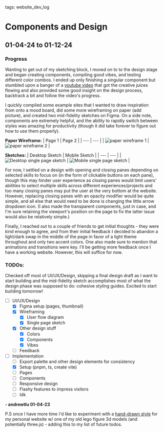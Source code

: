 tags: website_dev_log

# Components and Design
## 01-04-24 to 01-12-24

### Progress
Wanting to get out of my sketching block, I moved on to to the design stage and began creating components, compiling good vibes, and testing different color combos. I ended up only finishing a singular component but stumbled upon a banger of a [youtube video](https://youtu.be/83j3Z4heXH0?si=6BqdKGVfGKeHDXFv) that got the creative juices flowing and also provided some good insight on the design process, backtrack a bit and follow the video's progress. 

I quickly compiled some example sites that I wanted to draw inspiration from onto a mood board, did some more wireframing on paper (add picture), and created two mid-fidelity sketches on Figma. On a side note, components are extremely helpful, and the ability to rapidly switch between styles was amazing for productivity (though it did take forever to figure out how to use them properly).

**Paper Wireframe:**
| Page 1 | Page 2 |
| --- | --- |
| ![paper wireframe 1](./images/low-fidelity-wireframe-1.jpg) | ![paper wireframe 2](./images/low-fidelity-wireframe-2.jpg) |

**Sketches:**
| Desktop Sketch | Mobile Sketch |
| --- | --- |
| ![Desktop single page sketch](./images/desktop-mid-fidelity-sketch-2.png) | ![Mobile single page sketch](./images/mobile-mid-fidelity-sketch-2.png) |


For now, I settled on a design with opening and closing panes depending on selected skills to focus on (in the form of clickable buttons on each pane), though this may hinder user experience as closing panes would limit users' abilities to select multiple skills across different experiences/projects and too many closing panes may put the user at the very bottom at the website. However, replacing closing panes with an opacity modifier would be quite simple, and all else that would need to be done is changing the little arrow dropdown icon. (I also made the transparent components, just in case, and I'm sure retaining the viewport's position on the page to fix the latter issue would also be relatively simple.)

Finally, I reached out to a couple of friends to get initial thoughts - they were kind enough to agree, and from their initial feedback I decided to abandon a light/dark swap in the middle of the page in favor of a light theme throughout and only two accent colors. One also made sure to mention that animations and transitions were key. I'll be getting more feedback once I have a working website. However, this will suffice for now.

### TODOs:
Checked off most of UI/UX/Design, skipping a final design draft as I want to start building and the mid-fidelity sketch accomplishes most of what the design phase was supposed to do: cohesive styling guides. Excited to start building tomorrow!
- [ ] UI/UX/Design
  - [x] Figma setup (pages, thumbnail)
  - [x] Wireframing
    - [x] User flow diagram
    - [x] Single page sketch
  - [x] Other design stuff
    - [x] Colors
    - [x] Components
    - [x] Vibes
  - [ ] Feedback
- [ ] Implementation
  - [ ] Export palette and other design elements for consistency
  - [x] Setup (pnpm, ts, create vite)
  - [ ] Pages
  - [ ] Components
  - [ ] Responsive design
  - [ ] Flashy features to impress visitors
  - [ ] Idk

**\- andrewtlu 01-04-23**

P.S once I have more time I'd like to experiment with a [hand-drawn style](https://www.youtube.com/watch?v=HJleHPVpBJw) for my personal website w/ one of my old lego figure 3d models (and potentially three.js) - adding this to my list of future todos.